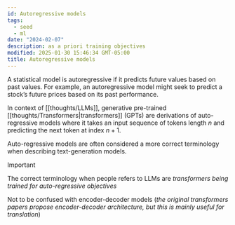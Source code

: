 ```yaml
---
id: Autoregressive models
tags:
  - seed
  - ml
date: "2024-02-07"
description: as a priori training objectives
modified: 2025-01-30 15:46:34 GMT-05:00
title: Autoregressive models
---
```


A statistical model is autoregressive if it predicts future values based on past values. For example,
an autoregressive model might seek to predict a stock’s future prices based on its past performance.

In context of [[thoughts/LLMs]], generative pre-trained [[thoughts/Transformers|transformers]] (GPTs) are derivations of
auto-regressive models where it takes an input sequence of tokens length $n$ and predicting the next token at index
$n+1$.

Auto-regressive models are often considered a more correct terminology when describing text-generation models.

> [!important]
>
> The correct terminology when people refers to LLMs are _transformers being trained for auto-regressive objectives_

Not to be confused with encoder-decoder models (_the original transformers papers propose encoder-decoder architecture, but this is mainly useful for translation_)
